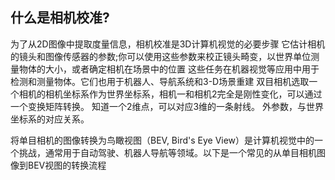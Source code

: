 ## 什么是相机校准?

为了从2D图像中提取度量信息，相机校准是3D计算机视觉的必要步骤
它估计相机的镜头和图像传感器的参数;你可以使用这些参数来校正镜头畸变，以世界单位测量物体的大小，或者确定相机在场景中的位置
这些任务在机器视觉等应用中用于检测和测量物体。它们也用于机器人、导航系统和3-D场景重建
双目相机选取一个相机的相机坐标系作为世界坐标系，相机一和相机2完全是刚性变化，可以通过一个变换矩阵转换。
知道一个2维点，可以对应3维的一条射线。
外参数，与世界坐标系的对应关系。

将单目相机的图像转换为鸟瞰视图（BEV, Bird's Eye View）是计算机视觉中的一个挑战，通常用于自动驾驶、机器人导航等领域。以下是一个常见的从单目相机图像到BEV视图的转换流程



